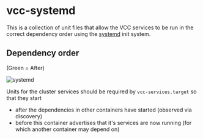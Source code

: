 # vcc-systemd

This is a collection of unit files that allow the VCC services to be run in the correct dependency order using the [systemd](https://freedesktop.org/wiki/Software/systemd/) init system.

## Dependency order

(Green = After)

![systemd](https://user-images.githubusercontent.com/5124298/33227300-1093c976-d198-11e7-8ab9-b719c9279a58.png)

Units for the cluster services should be required by `vcc-services.target` so that they start

- after the dependencies in other containers have started (observed via discovery)
- before this container advertises that it's services are now running (for which another container may depend on)
